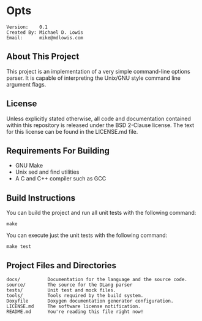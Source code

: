 Opts
==============================================

    Version:    0.1
    Created By: Michael D. Lowis
    Email:      mike@mdlowis.com

About This Project
----------------------------------------------

This project is an implementation of a very simple command-line options parser.
It is capable of interpreting the Unix/GNU style command line argument flags.

License
----------------------------------------------
Unless explicitly stated otherwise, all code and documentation contained within
this repository is released under the BSD 2-Clause license. The text for this
license can be found in the LICENSE.md file.

Requirements For Building
----------------------------------------------

 * GNU Make
 * Unix sed and find utilities
 * A C and C++ compiler such as GCC

Build Instructions
----------------------------------------------

You can build the project and run all unit tests with the following command:

    make

You can execute just the unit tests with the following command:

    make test

Project Files and Directories
----------------------------------------------

    docs/          Documentation for the language and the source code.
    source/        The source for the DLang parser
    tests/         Unit test and mock files.
    tools/         Tools required by the build system.
    Doxyfile       Doxygen documentation generator configuration.
    LICENSE.md     The software license notification.
    README.md      You're reading this file right now!

